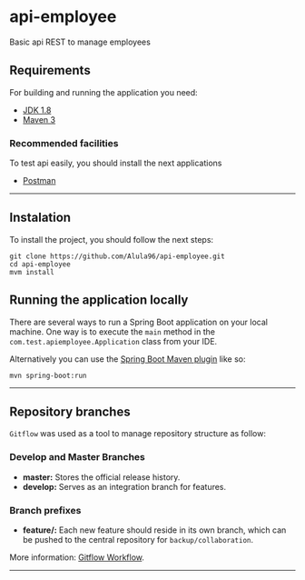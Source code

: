# api-employee

Basic api REST to manage employees

## Requirements

For building and running the application you need:

- [JDK 1.8](http://www.oracle.com/technetwork/java/javase/downloads/jdk8-downloads-2133151.html)
- [Maven 3](https://maven.apache.org)

### Recommended facilities

To test api easily, you should install the next applications

- [Postman](https://www.postman.com/)

---

## Instalation

To install the project, you should follow the next steps:

  ```shell
  git clone https://github.com/Alula96/api-employee.git
  cd api-employee
  mvm install
  ```

## Running the application locally

There are several ways to run a Spring Boot application on your local machine. One way is to execute the `main` method in the `com.test.apiemployee.Application` class from your IDE.

Alternatively you can use the [Spring Boot Maven plugin](https://docs.spring.io/spring-boot/docs/current/reference/html/build-tool-plugins-maven-plugin.html) like so:

```shell
mvn spring-boot:run
```

---

## Repository branches

`Gitflow` was used as a tool to manage repository structure as follow:

### Develop and Master Branches

- **master:** Stores the official release history.
- **develop:** Serves as an integration branch for features.

### Branch prefixes

- **feature/:** Each new feature should reside in its own branch, which can be pushed to the central repository for `backup/collaboration`.

More information: [Gitflow Workflow](https://www.atlassian.com/git/tutorials/comparing-workflows/gitflow-workflow).

---
